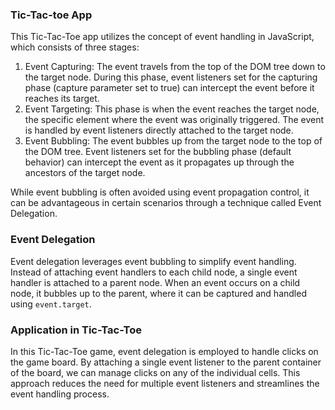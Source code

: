 ### Tic-Tac-toe App
This Tic-Tac-Toe app utilizes the concept of event handling in JavaScript, which consists of three stages:

1. Event Capturing: The event travels from the top of the DOM tree down to the target node. During this phase, event listeners set for the capturing phase (capture parameter 
                    set to true) can intercept the event before it reaches its target.
2. Event Targeting: This phase is when the event reaches the target node, the specific element where the event was originally triggered. The event is handled by event 
                    listeners directly attached to the target node.
3. Event Bubbling: The event bubbles up from the target node to the top of the DOM tree. Event listeners set for the bubbling phase (default behavior) can intercept the 
                   event as it propagates up through the ancestors of the target node.

While event bubbling is often avoided using event propagation control, it can be advantageous in certain scenarios through a technique called Event Delegation.

### Event Delegation

Event delegation leverages event bubbling to simplify event handling. Instead of attaching event handlers to each child node, a single event handler is attached to a parent node. When an event occurs on a child node, it bubbles up to the parent, where it can be captured and handled using `event.target`.

### Application in Tic-Tac-Toe

In this Tic-Tac-Toe game, event delegation is employed to handle clicks on the game board. By attaching a single event listener to the parent container of the board, we can manage clicks on any of the individual cells. This approach reduces the need for multiple event listeners and streamlines the event handling process.
